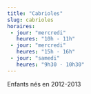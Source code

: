 ```yaml
---
title: "Cabrioles"
slug: cabrioles
horaires:
 - jour: "mercredi"
   heures: "10h - 11h"
 - jour: "mercredi"
   heures: "15h - 16h"
 - jour: "samedi"
   heures: "9h30 - 10h30"
---
```

Enfants nés en 2012-2013
